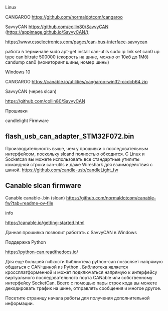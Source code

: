 Linux

CANGAROO
https://github.com/normaldotcom/cangaroo

SavvyCAN
https://github.com/collin80/SavvyCAN (https://appimage.github.io/SavvyCAN/);

https://www.csselectronics.com/pages/can-bus-interface-savvycan



работа в терминале
sudo apt-get install can-utils
sudo ip link set can0 up type can bitrate 500000 (скорость на шине, можно от 10кб до 1Мб)
candump can0 (мониторинг шины, номер шины)




Windows 10

CANGAROO
https://canable.io/utilities/cangaroo-win32-ccdcb64.zip

SavvyCAN (через slcan)

https://github.com/collin80/SavvyCAN




Прошивки


candlelight Firmware

flash_usb_can_adapter_STM32F072.bin
-----------------------

Производительность выше, чем у прошивки с последовательным интерфейсом, поскольку slcand полностью обходится. 
С Linux и Socketcan вы можете использовать все стандартные утилиты командной строки can-utils и даже Wireshark для взаимодействия с шиной. 
https://github.com/candle-usb/candleLight_fw


Canable slcan firmware
-----------------------

Canable canable-.bin (slcan)
https://github.com/normaldotcom/canable-fw?tab=readme-ov-file




info

https://canable.io/getting-started.html

Данная прошивка позволит работать c SavvyCAN в Windows



Поддержка Python

https://python-can.readthedocs.io/

Для еще большей гибкости библиотека python-can позволяет напрямую общаться с CAN-шиной из Python . Библиотека является кроссплатформенной и может подключаться напрямую к интерфейсу виртуального последовательного порта CANable или собственному интерфейсу SocketCan. Всего с помощью пары строк кода вы можете декодировать трафик на шине, отправлять сообщения и многое другое.

Посетите страницу начала работы для получения дополнительной информации.





